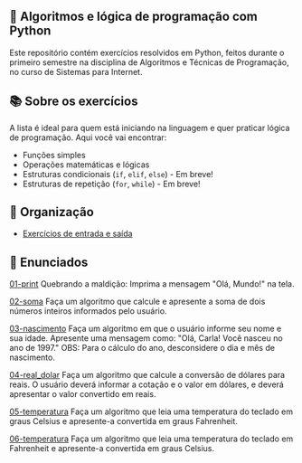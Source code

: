 ## 🐍 Algoritmos e lógica de programação com Python  
Este repositório contém exercícios resolvidos em Python, feitos durante o primeiro semestre na disciplina de Algoritmos e Técnicas de Programação, no curso de Sistemas para Internet.

## 📚 Sobre os exercícios 
A lista é ideal para quem está iniciando na linguagem e quer praticar lógica de programação. Aqui você vai encontrar:
- Funções simples
- Operações matemáticas e lógicas
- Estruturas condicionais (`if`, `elif`, `else`) - Em breve!
- Estruturas de repetição (`for`, `while`) - Em breve!


## 📂 Organização
- [Exercícios de entrada e saída](#entrada-saida)

## 💬 Enunciados
[01-print](#entrada-saida/01-print.py)
Quebrando a maldição: Imprima a mensagem "Olá, Mundo!" na tela.

[02-soma](#entrada-saida/02-soma.py)
Faça um algoritmo que calcule e apresente a soma de dois números inteiros informados pelo usuário.

[03-nascimento](#entrada-saida/03-nascimento.py)
Faça um algoritmo em que o usuário informe seu nome e sua idade. Apresente uma mensagem como:
"Olá, Carla! Você nasceu no ano de 1997."
OBS: Para o cálculo do ano, desconsidere o dia e mês de nascimento.

[04-real_dolar](#entrada-saida/04-real_dolar.py)
Faça um algoritmo que calcule a conversão de dólares para reais. O usuário deverá informar a cotação e o valor em dólares, e deverá apresentar o valor convertido em reais.

[05-temperatura](#entrada-saida/05-temperatura.py)
Faça um algoritmo que leia uma temperatura do teclado em graus Celsius e apresente-a convertida em graus Fahrenheit.

[06-temperatura](#entrada-saida/06-temperatura.py)
Faça um algoritmo que leia uma temperatura do teclado em Fahrenheit e apresente-a convertida em graus Celsius.

   

